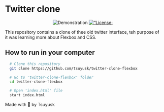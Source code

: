 <h1 center>Twitter clone</h1>

<p align="center">
  <img alt="Demonstration" src="images/Demo.gif" />
  <a href="https://opensource.org/licenses/MIT" target="_blank">
    <img alt=“License: MIT” src="https://img.shields.io/badge/License-MIT-yellow.svg" />
  </a>
</p>

This repository contains a clone of thee old twitter interface, teh purpose of it was learning more about Flexbox and CSS.

## How to run in your computer

```bash
  # Clone this repository
  git clone https://github.com/tsuyusk/twitter-clone-flexbox

  # Go to 'twitter-clone-flexbox' folder
  cd twitter-clone-flexbox

  # Open 'index.html' file
  start index.html
```

<p center>
  Made with 💜 by Tsuyusk
</p>
